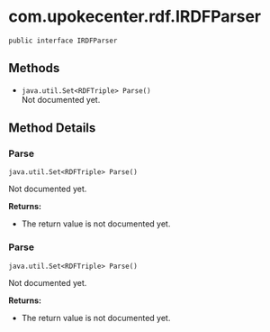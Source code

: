 # com.upokecenter.rdf.IRDFParser

    public interface IRDFParser

## Methods

* `java.util.Set<RDFTriple> Parse()`<br>
 Not documented yet.

## Method Details

### Parse
    java.util.Set<RDFTriple> Parse()
Not documented yet.

**Returns:**

* The return value is not documented yet.

### Parse
    java.util.Set<RDFTriple> Parse()
Not documented yet.

**Returns:**

* The return value is not documented yet.
